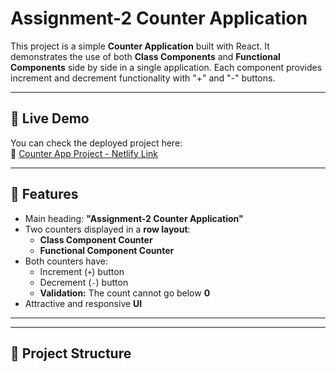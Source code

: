 # Assignment-2 Counter Application

This project is a simple **Counter Application** built with React. It demonstrates the use of both **Class Components** and **Functional Components** side by side in a single application. Each component provides increment and decrement functionality with "+" and "-" buttons.

---

## 🚀 Live Demo  
You can check the deployed project here:  
🔗 [Counter App Project - Netlify Link](https://counter-app-project-sub.netlify.app/)

---

## 📌 Features
- Main heading: **"Assignment-2 Counter Application"**
- Two counters displayed in a **row layout**:
  - **Class Component Counter**
  - **Functional Component Counter**
- Both counters have:
  - Increment (`+`) button  
  - Decrement (`-`) button  
  - **Validation:** The count cannot go below **0**
- Attractive and responsive **UI**

---



---

## 📂 Project Structure
